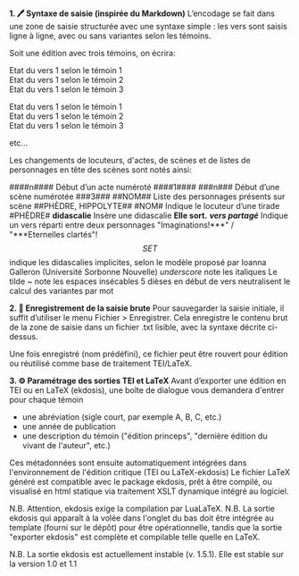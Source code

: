 **1. 🖊️ Syntaxe de saisie (inspirée du Markdown)**
L’encodage se fait dans une zone de saisie structurée avec une syntaxe simple : les vers sont saisis ligne à ligne, avec ou sans variantes selon les témoins.

Soit une édition avec trois témoins, on écrira:

Etat du vers 1 selon le témoin 1<br>
Etat du vers 1 selon le témoin 2<br>
Etat du vers 1 selon le témoin 3<br>

Etat du vers 1 selon le témoin 1<br>
Etat du vers 1 selon le témoin 2<br>
Etat du vers 1 selon le témoin 3<br>

etc...

Les changements de locuteurs, d'actes, de scènes et de listes de personnages en tête des scènes sont notés ainsi:

####n####	Début d’un acte numéroté	####1####
###n###	Début d’une scène numérotée	###3###
##NOM##	Liste des personnages présents sur scène	##PHÈDRE, HIPPOLYTE##
#NOM#	Indique le locuteur d’une tirade	#PHÈDRE#
**didascalie**	Insère une didascalie	**Elle sort.**
***vers partagé***	Indique un vers réparti entre deux personnages	"Imaginations!***" / "***Eternelles clartés"!
$$SET$$ indique les didascalies implicites, selon le modèle proposé par Ioanna Galleron (Université Sorbonne Nouvelle)
_underscore_ note les italiques
Le tilde ~ note les espaces insécables
5 dièses en début de vers neutralisent le calcul des variantes par mot 


**2. 💾 Enregistrement de la saisie brute**
Pour sauvegarder la saisie initiale, il suffit d’utiliser le menu Fichier > Enregistrer.
Cela enregistre le contenu brut de la zone de saisie dans un fichier .txt lisible, avec la syntaxe décrite ci-dessus.

Une fois enregistré (nom prédéfini), ce fichier peut être rouvert pour édition ou réutilisé comme base de traitement TEI/LaTeX.

**3. ⚙️ Paramétrage des sorties TEI et LaTeX**
Avant d’exporter une édition en TEI ou en LaTeX (ekdosis), une boîte de dialogue vous demandera d'entrer pour chaque témoin
- une abréviation (sigle court, par exemple A, B, C, etc.)
- une année de publication
- une description du témoin ("édition princeps", "dernière édition du vivant de l'auteur", etc.)

Ces métadonnées sont ensuite automatiquement intégrées dans l'environnement de l'édition critique (TEI ou LaTeX-ekdosis)
Le fichier LaTeX généré est compatible avec le package ekdosis, prêt à être compilé, ou visualisé en html statique via traitement XSLT dynamique intégré au logiciel.

N.B. Attention, ekdosis exige la compilation par LuaLaTeX.
N.B. La sortie ekdosis qui apparaît à la volée dans l'onglet du bas doit être intégrée au template (fourni sur le dépôt) pour être opérationnelle, tandis que la sortie "exporter ekdosis" est complète et compilable telle quelle en LaTeX.

N.B. La sortie ekdosis est actuellement instable (v. 1.5.1). Elle est stable sur la version 1.0 et 1.1 


